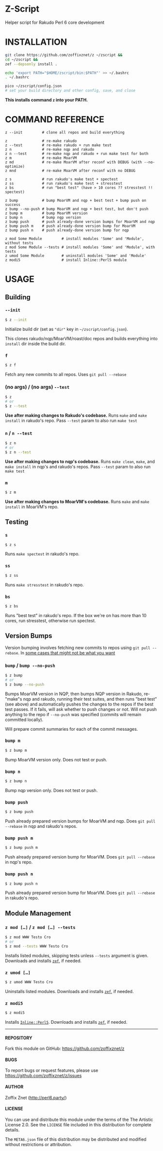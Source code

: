 # Z-Script

Helper script for Rakudo Perl 6 core development

# INSTALLATION

```bash
git clone https://github.com/zoffixznet/z ~/zscript &&
cd ~/zscript &&
zef --depsonly install .

echo 'export PATH="$HOME/zscript/bin:$PATH"' >> ~/.bashrc
. ~/.bashrc

pico ~/zscript/config.json
# set your build directory and other config, save, and close
```

**This installs command `z` into your PATH.**

# COMMAND REFERENCE

```
z --init         # clone all repos and build everything

z                # re-make rakudo
z --test         # re-make rakudo + run make test
z n              # re-make nqp and rakudo
z n --test       # re-make nqp and rakudo + run make test for both
z m              # re-make MoarVM
z md             # re-make MoarVM after reconf with DEBUG (with --no-optimize)
z mnd            # re-make MoarVM after reconf with no DEBUG

z s              # run rakudo's make test + spectest
z ss             # run rakudo's make test + stresstest
z bs             # run "best test" (have > 10 cores ?? stresstest !! spectest)

z bump           # bump MoarVM and nqp + best test + bump push on success
z bump --no-push # bump MoarVM and nqp + best test, but don't push
z bump m         # bump MoarVM version
z bump n         # bump nqp version
z bump push      # push already-done version bumps for MoarVM and nqp
z bump push m    # push already-done version bump for MoarVM
z bump push n    # push already-done version bump for nqp

z mod Some Module         # install modules 'Some' and 'Module', without tests
z mod Some Module --tests # install modules 'Some' and 'Module', with tests
z umod Some Module        # uninstall modules 'Some' and 'Module'
z modi5                   # install Inline::Perl5 module
```

# USAGE

## Building

### `--init`

```bash
$ z --init
```

Initialize build dir (set as `"dir"` key in `~/zscript/config.json`).

This clones rakudo/nqp/MoarVM/roast/doc repos and builds everything into
`install` dir inside the build dir.

### `f`

```bash
$ z f
```

Fetch any new commits to all repos. Uses `git pull --rebase`

### (no args) / (no args) `--test`

```bash
$ z
# or
$ z --test
```

**Use after making changes to Rakudo's codebase.**
Runs `make` and `make install` in rakudo's repo. Pass `--test` param to also
run `make test`

### `n` / `n --test`

```bash
$ z n
# or
$ z n --test
```

**Use after making changes to nqp's codebase.**
Runs `make clean`, `make`, and `make install` in nqp's and rakudo's repos.
Pass `--test` param to also run `make test`

### `m`

```bash
$ z m
```

**Use after making changes to MoarVM's codebase.**
Runs `make` and `make install` in MoarVM's repo.

## Testing

### `s`

```bash
$ z s
```

Runs `make spectest` in rakudo's repo.

### `ss`

```bash
$ z ss
```

Runs `make stresstest` in rakudo's repo.

### `bs`

```bash
$ z bs
```

Runs "best test" in rakudo's repo. If the box we're on has more than 10 cores,
run stresstest, otherwise run spectest.

## Version Bumps

Version bumping involves fetching new commits to repos
using `git pull --rebase`. In [some cases that might not be what
you want](https://rakudo.party/post/I-Botched-A-Perl-6-Release-And-Now-A-Robot-Is-Taking-My-Job)

### `bump` / `bump --no-push`

```bash
$ z bump
# or
$ z bump --no-push
```

Bumps MoarVM version in NQP, then bumps NQP version in Rakudo, re-"make"s nqp
and rakudo, running their test suites, and then runs "best test"
(see above) and automatically pushes the changes to the repos if the best test
passes. If it fails, will ask whether to push changes or not. Will not push
anything to the repo if `--no-push` was specified (commits will remain committed
locally).

Will prepare commit summaries for each of the commit messages.

### `bump m`

```bash
$ z bump m
```

Bump MoarVM version only. Does not test or push.

### `bump n`

```bash
$ z bump n
```

Bump nqp version only. Does not test or push.

### `bump push`

```bash
$ z bump push
```

Push already prepared version bumps for MoarVM and nqp. Does `git pull --rebase`
in nqp and rakudo's repos.

### `bump push m`

```bash
$ z bump push m
```

Push already prepared version bump for MoarVM. Does `git pull --rebase`
in nqp's repo.

### `bump push n`

```bash
$ z bump push n
```

Push already prepared version bump for MoarVM. Does `git pull --rebase`
in rakudo's repo.


## Module Management

### `z mod […]` / `z mod […] --tests`

```bash
$ z mod WWW Testo Cro
# or
$ z mod --tests WWW Testo Cro
```

Installs listed modules, skipping tests unless `--tests` argument is given.
Downloads and installs [`zef`](https://modules.perl6.org/repo/zef), if needed.

### `z umod […]`

```bash
$ z umod WWW Testo Cro
```

Uninstalls listed modules.
Downloads and installs [`zef`](https://modules.perl6.org/repo/zef), if needed.

### `z modi5`

```bash
$ z modi5
```

Installs [`Inline::Perl5`](https://modules.perl6.org/repo/Inline::Perl5).
Downloads and installs [`zef`](https://modules.perl6.org/repo/zef), if needed.

----

#### REPOSITORY

Fork this module on GitHub:
https://github.com/zoffixznet/z

#### BUGS

To report bugs or request features, please use
https://github.com/zoffixznet/z/issues

#### AUTHOR

Zoffix Znet (http://perl6.party/)

#### LICENSE

You can use and distribute this module under the terms of the
The Artistic License 2.0. See the `LICENSE` file included in this
distribution for complete details.

The `META6.json` file of this distribution may be distributed and modified
without restrictions or attribution.
